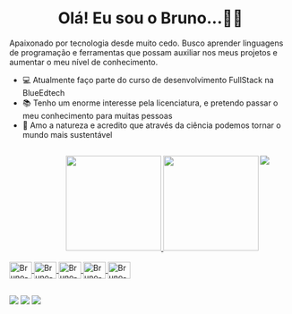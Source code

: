 <h1 align="center">Olá! Eu sou o Bruno...🧙🏻‍</h1>

<p>
  Apaixonado por tecnologia desde muito cedo. Busco aprender linguagens de programação e ferramentas que possam auxiliar nos meus projetos e aumentar o meu nível de   conhecimento.

  - 💻 Atualmente faço parte do curso de desenvolvimento FullStack na BlueEdtech
  - 📚 Tenho um enorme interesse pela licenciatura, e pretendo passar o meu conhecimento para muitas pessoas 
  - 🌳 Amo a natureza e acredito que através da ciência podemos tornar o mundo mais sustentável 
</p>

##
 
<figure>
  <img align="right" src="https://cdn.discordapp.com/attachments/1006179843072872579/1006179980163690536/U9eU.gif">
</figure>

<div align="right">
  <a href="https://github.com/devbruno08">
  <img height="170em" src="https://github-readme-stats.vercel.app/api?username=devbruno08&show_icons=true&theme=blue-green&include_all_commits=true&count_private=true"/>
  <img height="170em" src="https://github-readme-stats.vercel.app/api/top-langs/?username=devbruno08&layout=compact&langs_count=7&theme=blue-green"/>
</div>
  
<div style="display: inline_block"><br>
    <img align="center" alt="Bruno-Js" height="30" width="40" src="https://cdn.jsdelivr.net/gh/devicons/devicon/icons/javascript/javascript-original.svg">
    <img align="center" alt="Bruno-Html" height="30" width="40" src="https://cdn.jsdelivr.net/gh/devicons/devicon/icons/html5/html5-original.svg">
    <img align="center" alt="Bruno-CSS" height="30" width="40" src="https://cdn.jsdelivr.net/gh/devicons/devicon/icons/css3/css3-original.svg">
    <img align="center" alt="Bruno-Node" height="30" width="40" src="https://cdn.jsdelivr.net/gh/devicons/devicon/icons/nodejs/nodejs-original.svg">
    <img align="center" alt="Bruno-Ex" height="30" width="40" src="https://cdn.jsdelivr.net/gh/devicons/devicon/icons/express/express-original.svg">
 </div>

##
  
  <div> 
    <a href="https://www.linkedin.com/in/bruno-monteiro-57a431188/" target="_blank"><img src="https://img.shields.io/badge/-LinkedIn-%230077B5?style=for-the-badge&logo=linkedin&logoColor=white" target="_blank"></a> 
    <a href="https://wa.me/5551992058220?text=Hello+World%21/" target="_blank"><img src="https://img.shields.io/badge/WhatsApp-25D366?style=for-the-badge&logo=whatsapp&logoColor=white" target="_blank"></a> 
    <a href = "mailto:contatobruno_emonteiro@hotmail.com"><img src="https://img.shields.io/badge/Microsoft_Outlook-0078D4?style=for-the-badge&logo=microsoft-outlook&logoColor=white" target="_blank"></a>
  </div>
  
  
